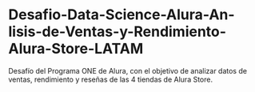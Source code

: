 # Desafio-Data-Science-Alura-An-lisis-de-Ventas-y-Rendimiento-Alura-Store-LATAM
Desafío del Programa ONE de Alura, con el objetivo de analizar datos de ventas, rendimiento y reseñas de las 4 tiendas de Alura Store.
